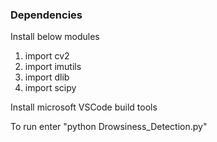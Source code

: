 

### Dependencies

Install below modules 

1) import cv2
2) import imutils
3) import dlib
4) import scipy

Install microsoft VSCode build tools


To run 
enter "python Drowsiness_Detection.py"


